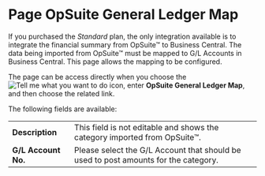 # Page OpSuite General Ledger Map

If you purchased the *Standard* plan, the only integration available is to integrate the financial summary from OpSuite™ to Business Central. The data being imported from OpSuite™ must be mapped to G/L Accounts in Business Central. This page allows the mapping to be configured.

The page can be access directly when you choose the ![Tell me what you want to do](/images/magnifying-glass.gif) icon, enter **OpSuite General Ledger Map**, and then choose the related link.

The following fields are available:

|                     |                                                                                                                                      |
|---------------------|--------------------------------------------------------------------------------------------------------------------------------------|
| **Description**     | This field is not editable and shows the category imported from OpSuite™.                                                            |
| **G/L Account No.** | Please select the G/L Account that should be used to post amounts for the category.                                                  |
